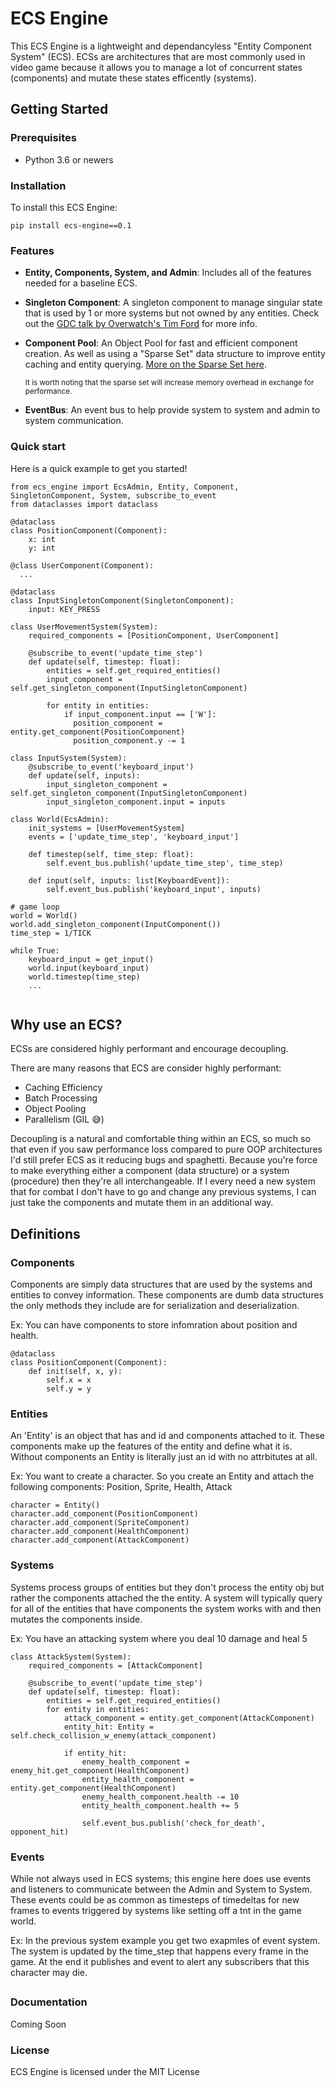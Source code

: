 # ECS Engine
This ECS Engine is a lightweight and dependancyless "Entity Component System" (ECS). ECSs are architectures that are most commonly used in video game because it allows you to manage a lot of concurrent states (components) and mutate these states efficently (systems).  

## Getting Started
### Prerequisites
* Python 3.6 or newers
  
### Installation
To install this ECS Engine: 
```
pip install ecs-engine==0.1
```

### Features
* **Entity, Components, System, and Admin**: Includes all of the features needed for a baseline ECS.
* **Singleton Component**: A singleton component to manage singular state that is used by 1 or more systems but not owned by any entities. Check out the [GDC talk by Overwatch's Tim Ford](https://www.youtube.com/watch?v=W3aieHjyNvw) for more info.
* **Component Pool**: An Object Pool for fast and efficient component creation. As well as using a "Sparse Set" data structure to improve entity caching and entity querying. [More on the Sparse Set here](https://stackoverflow.com/questions/23721645/designs-of-an-entity-component-system).

  <sub>It is worth noting that the sparse set will increase memory overhead in exchange for performance.<sub>
* **EventBus**: An event bus to help provide system to system and admin to system communication.


### Quick start
Here is a quick example to get you started!
```
from ecs_engine import EcsAdmin, Entity, Component, SingletonComponent, System, subscribe_to_event
from dataclasses import dataclass

@dataclass
class PositionComponent(Component):
    x: int
    y: int

@class UserComponent(Component):
  ...

@dataclass
class InputSingletonComponent(SingletonComponent):
    input: KEY_PRESS

class UserMovementSystem(System):
    required_components = [PositionComponent, UserComponent]

    @subscribe_to_event('update_time_step')
    def update(self, timestep: float):
        entities = self.get_required_entities()
        input_component = self.get_singleton_component(InputSingletonComponent)

        for entity in entities:
            if input_component.input == ['W']:
              position_component = entity.get_component(PositionComponent)
              position_component.y -= 1

class InputSystem(System):
    @subscribe_to_event('keyboard_input')
    def update(self, inputs):
        input_singleton_component = self.get_singleton_component(InputSingletonComponent)
        input_singleton_component.input = inputs

class World(EcsAdmin):
    init_systems = [UserMovementSystem]
    events = ['update_time_step', 'keyboard_input']

    def timestep(self, time_step: float):
        self.event_bus.publish('update_time_step', time_step)

    def input(self, inputs: list[KeyboardEvent]):
        self.event_bus.publish('keyboard_input', inputs)

# game loop
world = World()
world.add_singleton_component(InputComponent())
time_step = 1/TICK

while True:
    keyboard_input = get_input()
    world.input(keyboard_input)
    world.timestep(time_step)
    ...
            
```      
          
## Why use an ECS?
ECSs are considered highly performant and encourage decoupling. 

There are many reasons that ECS are consider highly performant:
* Caching Efficiency
* Batch Processing
* Object Pooling
* Parallelism (GIL :sweat_smile:)

Decoupling is a natural and comfortable thing within an ECS, so much so that even if you saw performance loss compared to pure OOP architectures I'd still prefer ECS as it reducing bugs and spaghetti. Because you're force to make everything either a component (data structure) or a system (procedure) then they're all interchangeable. If I every need a new system that for combat I don't have to go and change any previous systems, I can just take the components and mutate them in an additional way.

## Definitions
### Components
Components are simply data structures that are used by the systems and entities to convey information. These components are dumb data structures the only methods they include are for serialization and deserialization. 

Ex: You can have components to store infomration about position and health.
```
@dataclass
class PositionComponent(Component):
    def init(self, x, y):
        self.x = x
        self.y = y
```

### Entities
An 'Entity' is an object that has and id and components attached to it. These components make up the features of the entity and define what it is. Without components an Entity is literally just an id with no attrbitutes at all.

Ex: You want to create a character. So you create an Entity and attach the following components: Position, Sprite, Health, Attack
```
character = Entity()
character.add_component(PositionComponent)
character.add_component(SpriteComponent)
character.add_component(HealthComponent)
character.add_component(AttackComponent)
```

### Systems
Systems process groups of entities but they don't process the entity obj but rather the components attached the the entity. A system will typically query for all of the entities that have components the system works with and then mutates the components inside.

Ex: You have an attacking system where you deal 10 damage and heal 5
```
class AttackSystem(System):
    required_components = [AttackComponent]
  
    @subscribe_to_event('update_time_step')
    def update(self, timestep: float):
        entities = self.get_required_entities()
        for entity in entities:
            attack_component = entity.get_component(AttackComponent)
            entity_hit: Entity = self.check_collision_w_enemy(attack_component)
  
            if entity_hit:
                enemy_health_component = enemy_hit.get_component(HealthComponent)
                entity_health_component = entity.get_component(HealthComponent)
                enemy_health_component.health -= 10
                entity_health_component.health += 5
  
                self.event_bus.publish('check_for_death', opponent_hit)
```

### Events
While not always used in ECS systems; this engine here does use events and listeners to communicate between the Admin and System to System. These events could be as common as timesteps of timedeltas for new frames to events triggered by systems like setting off a tnt in the game world.

Ex: In the previous system example you get two exapmles of event system. The system is updated by the time_step that happens every frame in the game. At the end it publishes and event to alert any subscribers that this character may die.

## 
### Documentation
Coming Soon

### License 
ECS Engine is licensed under the MIT License
